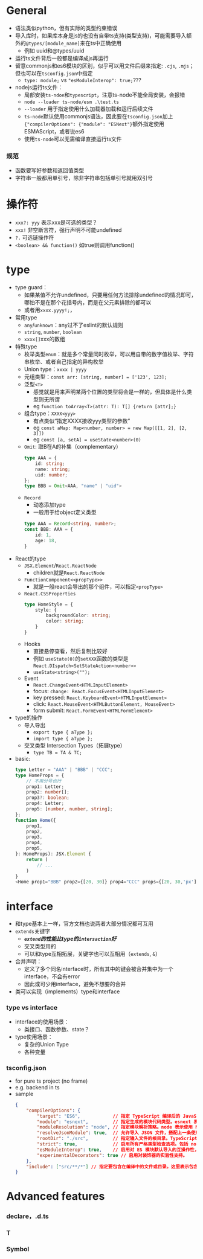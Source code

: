 # General
- 语法类似python，但有实际的类型约束错误
- 导入库时，如果库本身是js的也没有自带ts支持(类型支持)，可能需要导入额外的`@types/[module_name]`来在ts中正确使用
    - 例如 uuid和@types/uuid
- 运行ts文件背后一般都是编译成js再运行
- 留意commonjs和es6模块的区别，似乎可以用文件后缀来指定: `.cjs`, `.mjs`；但也可以在`tsconfig.json`中指定
    - `type: module;` vs `"esModuleInterop": true;`???
- nodejs运行ts文件：
    - 局部安装`ts-ndoe`和`typescript`，注意ts-node不能全局安装，会报错
    - `node --loader ts-node/esm .\test.ts`
    - `--loader` 用于指定使用什么加载器加载和运行后续文件
    - `ts-node`默认使用commonjs语法，因此要在`tsconfig.json`加上`{"compilerOptions": {"module": "ESNext"}`额外指定使用ESMAScript，或者说es6 
    - 使用`ts-node`可以无需编译直接运行ts文件
### 规范
- 函数要写好参数和返回值类型
- 字符串一般都用单引号，除非字符串包括单引号就用双引号


# 操作符
- `xxx?: yyy` 表示xxx是可选的类型？
- `xxx!` 非空断言符，强行声明不可能undefined
- `?.` 可选链操作符
- `<boolean> && function()` 如true则调用function()
# type
- type guard：
    - 如果某值不允许undefined，只要用任何方法排除undefined的情况即可，哪怕不是在那个花括号内，而是在父元素排除的都可以
    - 或者用`xxxx.yyyy!;`，
- 常用type
    - `any`/`unknown`：any过不了eslint的默认规则
    - `string`, `number`, `boolean`
    - `xxxx[]`xxx的数组
- 特殊type
    - 枚举类型`enum`：就是多个常量同时枚举，可以用自带的数字值枚举、字符串枚举、或者自己指定的异构枚举
    - Union type：`xxxx | yyyy`
    - 元组类型：`const arr: [string, number] = ['123', 123];`
    - 泛型`<T>`
        - 感觉就是用来声明某两个位置的类型将会是一样的，但具体是什么类型则无所谓
        - eg `function toArray<T>(attr: T): T[] {return [attr];}`
    - 组合type：`XXXX<yyy>`
        - 有点类似“指定XXXX接收yyy类型的参数”
        - eg `const aMap: Map<number, number> = new Map([[1, 2], [2, 3]])`
        - eg `const [a, setA] = useState<number>(0)`
    - `Omit`: 取B在A的补集（complementary）
        ```ts
        type AAA = {
            id: string;
            name: string;
            uid: number;
        };
        type BBB = Omit<AAA, "name" | "uid">
        ```
    - `Record`
        - 动态添加type
        - 一般用于给object定义类型
        ```ts
        type AAA = Record<string, number>;
        const BBB: AAA = {
            id: 1, 
            age: 18,
        }
        ```
- React的type
    - `JSX.Element`/`React.ReactNode`
        - children就是`React.ReactNode`
    - `FunctionComponent<<propType>>`
        - 就是一般react会导出的那个组件，可以指定`<propType>`
    - `React.CSSProperties`
        ```ts
        type HomeStyle = {
            style: {
                backgroundColor: string;
                color: string;
            }
        }
        ```
    - Hooks
        - 直接悬停查看，然后复制比较好
        - 例如 `useState(0)`的`setXXX`函数的类型是`React.DIspatch<SetStateAction<number>>`
        - `useState<string>("");`
    - Event
        - `React.ChangeEvent<HTMLInputElement>`
        - focus: `change: React.FocusEvent<HTMLInputElement>`
        - key pressed: `React.KeyboardEvent<HTMLInputElement>`
        - click: `React.MouseEvent<HTMLButtonElement, MouseEvent>`
        - form submit: `React.FormEvent<HTMLFormElement>`
- type的操作
    - 导入导出
        - `export type { aType };`
        - `import type { aType };`
    - 交叉类型 Intersection Types（拓展type）
        - `type TB = TA & TC;`
- basic:
    ```ts
    type Letter = "AAA" | "BBB" | "CCC";
    type HomeProps = {
        // 不用分号也行
        prop1: Letter;
        prop2: number[];
        prop3?: boolean;
        prop4: Letter;
        prop5: [number, number, string];
    };
    function Home({
        prop1,
        prop2,
        prop3,
        prop4, 
        prop5, 
    }: HomeProps): JSX.Element {
        return (
            // ...
        )
    }
    <Home prop1="BBB" prop2={[20, 30]} prop4="CCC" props={[20, 30,'px']}  />
    ```
# interface
- 和type基本上一样，官方文档也说两者大部分情况都可互用
- `extends`关键字
    - ***`extend`的性能比type的`intersaction`好***
    - 交叉类型用的
    - 可以和type互相拓展，关键字也可以互相用（`extends`, `&`）
- 合并声明：
    - 定义了多个同名interface时，所有其中的键会被合并集中为一个interface，不会有error
    - 因此或可少用interface，避免不想要的合并
- 类可以实现（implements）type和interface
### type vs interface
- interface的使用场景：
    - 类接口、函数参数、state？
- type使用场景：
    - 复杂的Union Type
    - 各种变量

### tsconfig.json
- for pure ts project (no frame)
- e.g. backend in ts
- sample
    ```json
    {
        "compilerOptions": {
            "target": "ES6",            // 指定 TypeScript 编译后的 JavaScript 版本。ES6 表示 ECMAScript 2015。
            "module": "esnext",         // 指定生成的模块代码类型。esnext 表示使用最新的 ECMAScript 模块语法。
            "moduleResolution": "node", // 指定模块解析策略。node 表示使用 Node.js 的模块解析策略，用于适配node环境，即能够拥有正确使用node_modules、识别模块路径、能够识别更多后缀等features。
            "resolveJsonModule": true,  // 允许导入 JSON 文件，搭配上一条使用，因为需要让ts能够自动生成类型
            "rootDir": "./src",         // 指定输入文件的根目录。TypeScript 会从这个目录开始查找文件。
            "strict": true,             // 启用所有严格类型检查选项。包括 noImplicitAny, noImplicitThis, alwaysStrict 等。
            "esModuleInterop": true,    // 启用对 ES 模块默认导入的互操作性，以此兼容CommonJS模块中的默认导入，以让所有node_module正常运作。
            "experimentalDecorators": true // 启用对装饰器的实验性支持。
        },
        "include": ["src/**/*"] // 指定要包含在编译中的文件或目录。这里表示包含 src 目录下的所有文件和子目录。
    }
    ```



# Advanced features
### declare，.d.ts
### T
### Symbol





